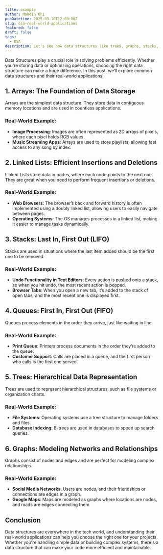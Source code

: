 ```yaml
---
title: example
author: Mahdin Ohi
pubDatetime: 2025-03-10T12:00:00Z
slug: dsa-real-world-applications
featured: false
draft: false
tags:
  - DSA
description: Let's see how data structures like trees, graphs, stacks, and queues are used in real-world systems, such as social media networks or operating systems.
---
```


Data Structures play a crucial role in solving problems efficiently. Whether you're storing data or optimizing operations, choosing the right data structure can make a huge difference. In this post, we’ll explore common data structures and their real-world applications.

## 1. Arrays: The Foundation of Data Storage

Arrays are the simplest data structure. They store data in contiguous memory locations and are used in countless applications.

### Real-World Example:

- **Image Processing**: Images are often represented as 2D arrays of pixels, where each pixel holds RGB values.
- **Music Streaming Apps**: Arrays are used to store playlists, allowing fast access to any song by index.

## 2. Linked Lists: Efficient Insertions and Deletions

Linked Lists store data in nodes, where each node points to the next one. They are great when you need to perform frequent insertions or deletions.

### Real-World Example:

- **Web Browsers**: The browser’s back and forward history is often implemented using a doubly linked list, allowing users to easily navigate between pages.
- **Operating Systems**: The OS manages processes in a linked list, making it easier to manage tasks dynamically.

## 3. Stacks: Last In, First Out (LIFO)

Stacks are used in situations where the last item added should be the first one to be removed.

### Real-World Example:

- **Undo Functionality in Text Editors**: Every action is pushed onto a stack, so when you hit undo, the most recent action is popped.
- **Browser Tabs**: When you open a new tab, it’s added to the stack of open tabs, and the most recent one is displayed first.

## 4. Queues: First In, First Out (FIFO)

Queues process elements in the order they arrive, just like waiting in line.

### Real-World Example:

- **Print Queue**: Printers process documents in the order they’re added to the queue.
- **Customer Support**: Calls are placed in a queue, and the first person who calls is the first one served.

## 5. Trees: Hierarchical Data Representation

Trees are used to represent hierarchical structures, such as file systems or organization charts.

### Real-World Example:

- **File Systems**: Operating systems use a tree structure to manage folders and files.
- **Database Indexing**: B-trees are used in databases to speed up search queries.

## 6. Graphs: Modeling Networks and Relationships

Graphs consist of nodes and edges and are perfect for modeling complex relationships.

### Real-World Example:

- **Social Media Networks**: Users are nodes, and their friendships or connections are edges in a graph.
- **Google Maps**: Maps are modeled as graphs where locations are nodes, and roads are edges connecting them.

## Conclusion

Data structures are everywhere in the tech world, and understanding their real-world applications can help you choose the right one for your projects. Whether you're handling simple data or building complex systems, there's a data structure that can make your code more efficient and maintainable.
